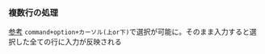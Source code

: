 ### 複数行の処理
[参考](https://qiita.com/_beni/items/84bce0a2236cb78d3486)
`command+option+カーソル(上or下)`で選択が可能に。そのまま入力すると選択した全ての行に入力が反映される